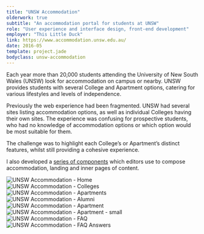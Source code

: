 ```yaml
---
title: "UNSW Accommodation"
olderwork: true
subtitle: "An accommodation portal for students at UNSW"
role: "User experience and interface design, front-end development"
employer: "This Little Duck"
link: https://www.accommodation.unsw.edu.au/
date: 2016-05
template: project.jade
bodyclass: unsw-accommodation
---
```


<p class="large">Each year more than 20,000 students attending the University of New South Wales (UNSW) look for accommodation on campus or nearby. UNSW provides students with several College and Apartment options, catering for various lifestyles and levels of independence.</p>

<p>Previously the web experience had been fragmented. UNSW had several sites listing accommodation options, as well as individual Colleges having their own sites. The experience was confusing for prospective students, who had no knowledge of accommodation options or which option would be most suitable for them.</p>

<p>The challenge was to highlight each College’s or Apartment’s distinct features, whilst still providing a cohesive experience.</p>

<p>I also developed a <a href="http://styleguide.accom.thislittleduck-sites.com/" target="_blank">series of components</a> which editors use to compose accommodation, landing and inner pages of content.</p>


<div class="case-study__img-full">
  <div class="grid">
    <div class="grid__item grid__item--3">
      <picture>
        <source srcset="/images/projects/unsw-accommodation/unsw-accommodation--01.jpg 1x, /images/projects/unsw-accommodation/unsw-accommodation--01@2x.jpg 2x">
        <img src="/images/projects/unsw-accommodation/unsw-accommodation--01.jpg" alt="UNSW Accommodation - Home" class="img--full border">
      </picture>
    </div>
    <div class="grid__item grid__item--3">
      <picture>
        <source srcset="/images/projects/unsw-accommodation/unsw-accommodation--02.jpg 1x, /images/projects/unsw-accommodation/unsw-accommodation--02@2x.jpg 2x">
        <img src="/images/projects/unsw-accommodation/unsw-accommodation--02.jpg" alt="UNSW Accommodation - Colleges" class="img--full border">
      </picture>
    </div>
  </div>
</div>
<div class="case-study__img-full">
  <div class="grid">
    <div class="grid__item grid__item--3">
      <picture>
        <source srcset="/images/projects/unsw-accommodation/unsw-accommodation--03.jpg 1x, /images/projects/unsw-accommodation/unsw-accommodation--03@2x.jpg 2x">
        <img src="/images/projects/unsw-accommodation/unsw-accommodation--03.jpg" alt="UNSW Accommodation - Apartments" class="img--full border">
      </picture>
    </div>
    <div class="grid__item grid__item--3">
      <picture>
        <source srcset="/images/projects/unsw-accommodation/unsw-accommodation--04.jpg 1x, /images/projects/unsw-accommodation/unsw-accommodation--04@2x.jpg 2x">
        <img src="/images/projects/unsw-accommodation/unsw-accommodation--04.jpg" alt="UNSW Accommodation - Alumni" class="img--full border">
      </picture>
    </div>
  </div>
</div>
<div class="case-study__img-full">
  <div class="grid">
    <div class="grid__item grid__item--4">
      <picture>
        <source srcset="/images/projects/unsw-accommodation/unsw-accommodation--05.jpg 1x, /images/projects/unsw-accommodation/unsw-accommodation--05@2x.jpg 2x">
        <img src="/images/projects/unsw-accommodation/unsw-accommodation--05.jpg" alt="UNSW Accommodation - Apartment" class="img--full border">
      </picture>
    </div>
    <div class="grid__item grid__item--2">
      <picture>
        <source srcset="/images/projects/unsw-accommodation/unsw-accommodation--06.jpg 1x, /images/projects/unsw-accommodation/unsw-accommodation--06@2x.jpg 2x">
        <img src="/images/projects/unsw-accommodation/unsw-accommodation--06.jpg" alt="UNSW Accommodation - Apartment - small" class="img--full border">
      </picture>
    </div>
  </div>
</div>

<div class="case-study__img-full">
  <div class="grid">
    <div class="grid__item grid__item--3">
      <picture>
        <source srcset="/images/projects/unsw-accommodation/unsw-accommodation--07.jpg 1x, /images/projects/unsw-accommodation/unsw-accommodation--07@2x.jpg 2x">
        <img src="/images/projects/unsw-accommodation/unsw-accommodation--07.jpg" alt="UNSW Accommodation - FAQ" class="img--full border">
      </picture>
    </div>
    <div class="grid__item grid__item--3">
      <picture>
        <source srcset="/images/projects/unsw-accommodation/unsw-accommodation--08.jpg 1x, /images/projects/unsw-accommodation/unsw-accommodation--08@2x.jpg 2x">
        <img src="/images/projects/unsw-accommodation/unsw-accommodation--08.jpg" alt="UNSW Accommodation - FAQ Answers" class="img--full border">
      </picture>
    </div>
  </div>
</div>